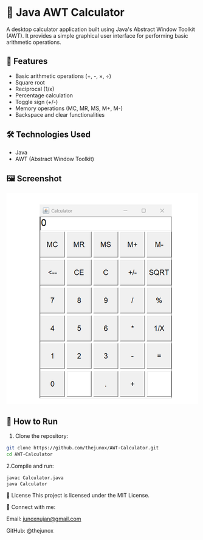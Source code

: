 # 🧮 Java AWT Calculator

A desktop calculator application built using Java's Abstract Window Toolkit (AWT). It provides a simple graphical user interface for performing basic arithmetic operations.

## 🚀 Features

- Basic arithmetic operations (+, -, ×, ÷)
- Square root
- Reciprocal (1/x)
- Percentage calculation
- Toggle sign (+/-)
- Memory operations (MC, MR, MS, M+, M-)
- Backspace and clear functionalities

## 🛠️ Technologies Used

- Java
- AWT (Abstract Window Toolkit)

## 🖼️ Screenshot

![Screenshot](screenshot.png)

## 📂 How to Run

1. Clone the repository:

```bash
git clone https://github.com/thejunox/AWT-Calculator.git
cd AWT-Calculator

```
2.Compile and run:
```
javac Calculator.java
java Calculator
```

📄 License
This project is licensed under the MIT License.

🔗 Connect with me:

Email: junoxnujan@gmail.com

GitHub: @thejunox
